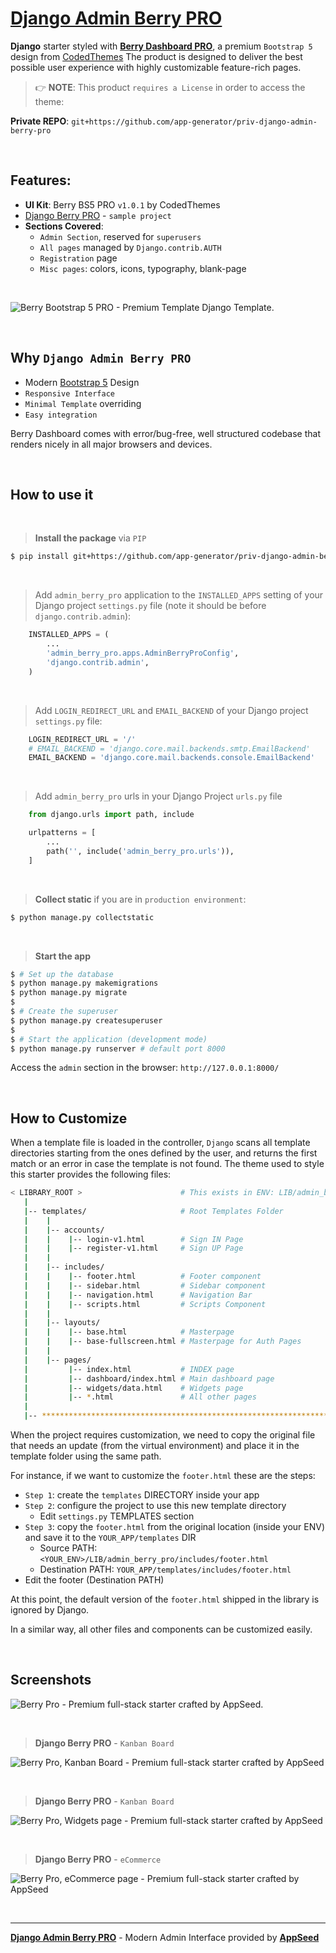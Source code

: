 # **[Django Admin Berry PRO](https://appseed.us/product/berry-dashboard-pro/django/)**

**Django** starter styled with **[Berry Dashboard PRO](https://appseed.us/product/berry-dashboard-pro/django/)**, a premium `Bootstrap 5` design from [CodedThemes](https://codedthemes.com/?ref=appseed)
The product is designed to deliver the best possible user experience with highly customizable feature-rich pages. 

> 👉 **NOTE**: This product `requires a License` in order to access the theme:

**Private REPO**: `git+https://github.com/app-generator/priv-django-admin-berry-pro`

<br />

## Features: 

- **UI Kit**: Berry BS5 PRO `v1.0.1` by CodedThemes
- [Django Berry PRO](https://appseed.us/product/berry-dashboard-pro/django/) - `sample project`
- **Sections Covered**: 
  - `Admin Section`, reserved for `superusers`
  - `All pages` managed by `Django.contrib.AUTH`
  - `Registration` page
  - `Misc pages`: colors, icons, typography, blank-page 

<br />

![Berry Bootstrap 5 PRO - Premium Template Django Template.](https://user-images.githubusercontent.com/51070104/210833058-be0b3e87-4f2b-4765-b84d-3795ba03c6a1.jpg)

<br />

## Why `Django Admin Berry PRO`

- Modern [Bootstrap 5](https://www.admin-dashboards.com/bootstrap-5-templates/) Design
- `Responsive Interface`
- `Minimal Template` overriding
- `Easy integration`

Berry Dashboard comes with error/bug-free, well structured codebase that renders nicely in all major browsers and devices. 

<br />

## How to use it

<br />

> **Install the package** via `PIP` 

```bash
$ pip install git+https://github.com/app-generator/priv-django-admin-berry-pro.git
```

<br />

> Add `admin_berry_pro` application to the `INSTALLED_APPS` setting of your Django project `settings.py` file (note it should be before `django.contrib.admin`):

```python
    INSTALLED_APPS = (
        ...
        'admin_berry_pro.apps.AdminBerryProConfig',
        'django.contrib.admin',
    )
```

<br />

> Add `LOGIN_REDIRECT_URL` and `EMAIL_BACKEND` of your Django project `settings.py` file:

```python
    LOGIN_REDIRECT_URL = '/'
    # EMAIL_BACKEND = 'django.core.mail.backends.smtp.EmailBackend'
    EMAIL_BACKEND = 'django.core.mail.backends.console.EmailBackend'
```

<br />

> Add `admin_berry_pro` urls in your Django Project `urls.py` file

```python
    from django.urls import path, include

    urlpatterns = [
        ...
        path('', include('admin_berry_pro.urls')),
    ]
```

<br />

> **Collect static** if you are in `production environment`:

```bash
$ python manage.py collectstatic
```

<br />

> **Start the app**

```bash
$ # Set up the database
$ python manage.py makemigrations
$ python manage.py migrate
$
$ # Create the superuser
$ python manage.py createsuperuser
$
$ # Start the application (development mode)
$ python manage.py runserver # default port 8000
```

Access the `admin` section in the browser: `http://127.0.0.1:8000/`

<br />

## How to Customize 

When a template file is loaded in the controller, `Django` scans all template directories starting from the ones defined by the user, and returns the first match or an error in case the template is not found. 
The  theme used to style this starter provides the following files: 

```bash
< LIBRARY_ROOT >                      # This exists in ENV: LIB/admin_berry_pro
   |
   |-- templates/                     # Root Templates Folder 
   |    |          
   |    |-- accounts/       
   |    |    |-- login-v1.html        # Sign IN Page
   |    |    |-- register-v1.html     # Sign UP Page
   |    |
   |    |-- includes/       
   |    |    |-- footer.html          # Footer component
   |    |    |-- sidebar.html         # Sidebar component
   |    |    |-- navigation.html      # Navigation Bar
   |    |    |-- scripts.html         # Scripts Component
   |    |
   |    |-- layouts/       
   |    |    |-- base.html            # Masterpage
   |    |    |-- base-fullscreen.html # Masterpage for Auth Pages
   |    |
   |    |-- pages/       
   |         |-- index.html           # INDEX page
   |         |-- dashboard/index.html # Main dashboard page
   |         |-- widgets/data.html    # Widgets page
   |         |-- *.html               # All other pages
   |    
   |-- ************************************************************************
```

When the project requires customization, we need to copy the original file that needs an update (from the virtual environment) and place it in the template folder using the same path. 

For instance, if we want to customize the `footer.html` these are the steps:

- `Step 1`: create the `templates` DIRECTORY inside your app 
- `Step 2`: configure the project to use this new template directory
  - Edit `settings.py` TEMPLATES section 
- `Step 3`: copy the `footer.html` from the original location (inside your ENV) and save it to the `YOUR_APP/templates` DIR
  - Source PATH: `<YOUR_ENV>/LIB/admin_berry_pro/includes/footer.html`
  - Destination PATH: `YOUR_APP/templates/includes/footer.html`
- Edit the footer (Destination PATH)    

At this point, the default version of the `footer.html` shipped in the library is ignored by Django.

In a similar way, all other files and components can be customized easily.

<br />

## Screenshots

![Berry Pro - Premium full-stack starter crafted by AppSeed.](https://user-images.githubusercontent.com/51070104/210833261-af09bc29-0894-4d21-84ad-8e8853f8cbe1.jpg)

<br />

> **Django Berry PRO** - `Kanban Board`

![Berry Pro, Kanban Board - Premium full-stack starter crafted by AppSeed](https://user-images.githubusercontent.com/51070104/210833567-e26f67e1-53c8-430a-8add-e4d6c874266a.jpg)

<br />

> **Django Berry PRO** - `Kanban Board`

![Berry Pro, Widgets page - Premium full-stack starter crafted by AppSeed](https://user-images.githubusercontent.com/51070104/210833737-76643967-02f6-4342-9545-1ffaba68343f.jpg)

<br />

> **Django Berry PRO** - `eCommerce`

![Berry Pro, eCommerce page - Premium full-stack starter crafted by AppSeed](https://user-images.githubusercontent.com/51070104/210834456-344fbcb5-4a32-45ed-964e-b808dbc53356.jpg)

<br />

---
**[Django Admin Berry PRO](https://appseed.us/product/berry-dashboard-pro/django/)** - Modern Admin Interface provided by **[AppSeed](https://appseed.us/)**
